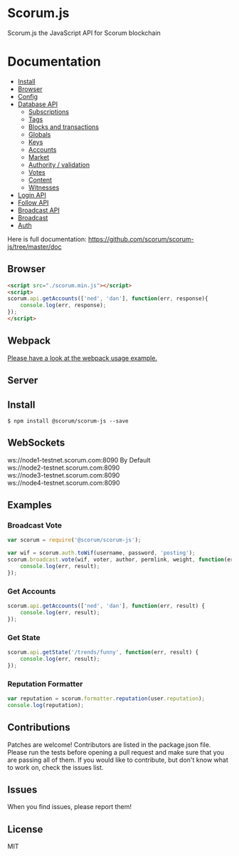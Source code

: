 # Scorum.js
Scorum.js the JavaScript API for Scorum blockchain

# Documentation

- [Install](https://github.com/scorum/scorum-js/tree/master/doc#install)
- [Browser](https://github.com/scorum/scorum-js/tree/master/doc#browser)
- [Config](https://github.com/scorum/scorum-js/tree/master/doc#config)
- [Database API](https://github.com/scorum/scorum-js/tree/master/doc#api)
    - [Subscriptions](https://github.com/scorum/scorum-js/tree/master/doc#subscriptions)
    - [Tags](https://github.com/scorum/scorum-js/tree/master/doc#tags)
    - [Blocks and transactions](https://github.com/scorum/scorum-js/tree/master/doc#blocks-and-transactions)
    - [Globals](https://github.com/scorum/scorum-js/tree/master/doc#globals)
    - [Keys](https://github.com/scorum/scorum-js/tree/master/doc#keys)
    - [Accounts](https://github.com/scorum/scorum-js/tree/master/doc#accounts)
    - [Market](https://github.com/scorum/scorum-js/tree/master/doc#market)
    - [Authority / validation](https://github.com/scorum/scorum-js/tree/master/doc#authority--validation)
    - [Votes](https://github.com/scorum/scorum-js/tree/master/doc#votes)
    - [Content](https://github.com/scorum/scorum-js/tree/master/doc#content)
    - [Witnesses](https://github.com/scorum/scorum-js/tree/master/doc#witnesses)
- [Login API](https://github.com/scorum/scorum-js/tree/master/doc#login)
- [Follow API](https://github.com/scorum/scorum-js/tree/master/doc#follow-api)
- [Broadcast API](https://github.com/scorum/scorum-js/tree/master/doc#broadcast-api)
- [Broadcast](https://github.com/scorum/scorum-js/tree/master/doc#broadcast)
- [Auth](https://github.com/scorum/scorum-js/tree/master/doc#auth)


Here is full documentation:
https://github.com/scorum/scorum-js/tree/master/doc

## Browser
```html
<script src="./scorum.min.js"></script>
<script>
scorum.api.getAccounts(['ned', 'dan'], function(err, response){
    console.log(err, response);
});
</script>
```

## Webpack
[Please have a look at the webpack usage example.](https://github.com/scorum/scorum-js/blob/master/examples/webpack-example)

## Server
## Install
```
$ npm install @scorum/scorum-js --save
```

## WebSockets
ws://node1-testnet.scorum.com:8090 By Default<br/>
ws://node2-testnet.scorum.com:8090<br/>
ws://node3-testnet.scorum.com:8090<br/>
ws://node4-testnet.scorum.com:8090<br/>

## Examples
### Broadcast Vote
```js
var scorum = require('@scorum/scorum-js');

var wif = scorum.auth.toWif(username, password, 'posting');
scorum.broadcast.vote(wif, voter, author, permlink, weight, function(err, result) {
	console.log(err, result);
});
```

### Get Accounts
```js
scorum.api.getAccounts(['ned', 'dan'], function(err, result) {
	console.log(err, result);
});
```

### Get State
```js
scorum.api.getState('/trends/funny', function(err, result) {
	console.log(err, result);
});
```

### Reputation Formatter
```js
var reputation = scorum.formatter.reputation(user.reputation);
console.log(reputation);
```

## Contributions
Patches are welcome! Contributors are listed in the package.json file. Please run the tests before opening a pull request and make sure that you are passing all of them. If you would like to contribute, but don't know what to work on, check the issues list.

## Issues
When you find issues, please report them!

## License
MIT
